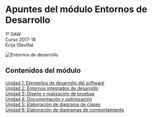 # Apuntes del módulo Entornos de Desarrollo

1º DAW  
Curso 2017-18  
Écija (Sevilla)  

![Entornos de desarrollo](http://www.dosbit.com/images/2012/08/XCode-Logo-e1346304158284.jpg)

## Contenidos del módulo

[Unidad 1: Elementos de desarrollo del software](1.ELEMENTOS.md)  
[Unidad 2: Entornos integrados de desarrollo](2.ENTORNOS.md)  
[Unidad 3: Diseño y realización de pruebas](3.PRUEBAS.md)  
[Unidad 4: Documentación y optimización](4.DOCUMENTACION.md)  
[Unidad 5: Elaboración de diagrama de clases](5.DIAGRAMAS_CLASES.md)   
[Unidad 6: Elaboración de diagramas de comportamiento](6.DIAGRAMAS_COMPORTAMIENTO.md)  

